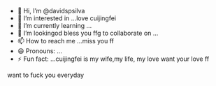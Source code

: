 - 👋 Hi, I’m @davidspsilva
- 👀 I’m interested in ...love cuijingfei
- 🌱 I’m currently learning ...
- 💞️ I’m lookingod bless you ffg to collaborate on ...
- 📫 How to reach me ...miss you ff
- 😄 Pronouns: ...
- ⚡ Fun fact: ...cuijingfei is my wife,my life, my love
want your love ff
<!---yu and family,you are my family
davids
you tyou saw me throughhe bestneedyoupsilva/davidspsilva is a ✨ special ✨ repository because its `README.md` (this file) appears on your GitHub profile.
You can click the Preview link to take a look at your changes.
--->
want to fuck you everyday

